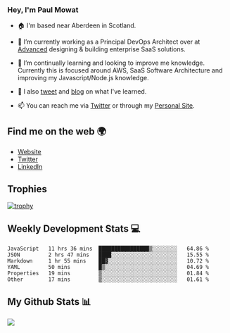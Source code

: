 ### Hey, I'm Paul Mowat

- 🏠 I'm based near Aberdeen in Scotland.
- 💼 I’m currently working as a Principal DevOps Architect over at [Advanced](https://www.oneadvanced.com/) designing & building enterprise SaaS solutions.
- 📖 I’m continually learning and looking to improve me knowledge. Currently this is focused around AWS, SaaS Software Architecture and improving my Javascript/Node.js knowledge.
- 📔 I also [tweet](https://twitter.com/paul_mowat) and [blog](https://www.paulmowat.co.uk/blog) on what I've learned.

- 📫 You can reach me via [Twitter](https://twitter.com/paul_mowat) or through my [Personal Site](https://www.paulmowat.co.uk).


## Find me on the web 🌍

- [Website](https://www.paulmowat.co.uk)
- [Twitter](https://twitter.com/paul_mowat)
- [LinkedIn](https://www.linkedin.com/in/paulmowat)

## Trophies

[![trophy](https://github-profile-trophy.vercel.app/?username=paulmowat)](https://github.com/ryo-ma/github-profile-trophy)

## Weekly Development Stats 💻

<!--START_SECTION:waka-->

```text
JavaScript   11 hrs 36 mins  ████████████████▒░░░░░░░░   64.86 %
JSON         2 hrs 47 mins   ████░░░░░░░░░░░░░░░░░░░░░   15.55 %
Markdown     1 hr 55 mins    ██▓░░░░░░░░░░░░░░░░░░░░░░   10.72 %
YAML         50 mins         █▒░░░░░░░░░░░░░░░░░░░░░░░   04.69 %
Properties   19 mins         ▒░░░░░░░░░░░░░░░░░░░░░░░░   01.84 %
Other        17 mins         ▒░░░░░░░░░░░░░░░░░░░░░░░░   01.61 %
```

<!--END_SECTION:waka-->

## My Github Stats 📊

![](https://github-readme-stats.vercel.app/api?username=paulmowat&show_icons=true&count_private=true)
